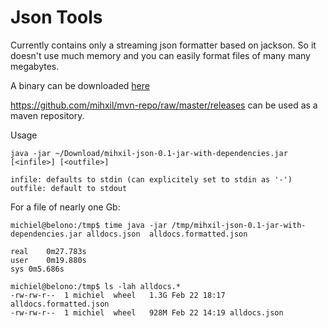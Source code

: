 Json Tools
==========

Currently contains only a streaming json formatter based on
jackson. So it doesn't use much memory and you can easily format files
of many many megabytes.

A binary can be downloaded [here](https://github.com/mihxil/mvn-repo/raw/master/releases/org/meeuw/mihxil-json/0.1/mihxil-json-0.1-jar-with-dependencies.jar)

https://github.com/mihxil/mvn-repo/raw/master/releases can be used as a maven repository.

Usage
```
java -jar ~/Download/mihxil-json-0.1-jar-with-dependencies.jar [<infile>] [<outfile>]

infile: defaults to stdin (can explicitely set to stdin as '-')
outfile: default to stdout
```

For a file of nearly one Gb:
```shell
michiel@belono:/tmp$ time java -jar /tmp/mihxil-json-0.1-jar-with-dependencies.jar alldocs.json  alldocs.formatted.json

real	0m27.783s
user	0m19.880s
sys	0m5.686s

michiel@belono:/tmp$ ls -lah alldocs.*
-rw-rw-r--  1 michiel  wheel   1.3G Feb 22 18:17 alldocs.formatted.json
-rw-rw-r--  1 michiel  wheel   928M Feb 22 14:19 alldocs.json
```
